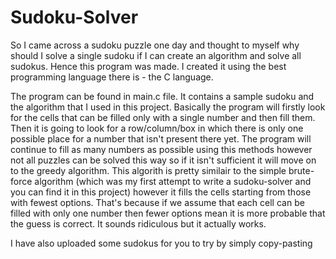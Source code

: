 # Sudoku-Solver

So I came across a sudoku puzzle one day and thought to myself why should I solve a single sudoku if I can create an algorithm and solve all sudokus. Hence this program was made. I created it using the best programming language there is -  the C language.

The program can be found in main.c file. It contains a sample sudoku and the algorithm that I used in this project. Basically the program will firstly look for the cells that can be filled only with a single number and then fill them. Then it is going to look for a row/column/box in which there is only one possible place for a number that isn't present there yet. The program will continue to fill as many numbers as possible using this methods however not all puzzles can be solved this way so if it isn't sufficient it will move on to the greedy algorithm.
This algorith is pretty similair to the simple brute-force algorithm (which was my first attempt to write a sudoku-solver and you can find it in this project) however it fills the cells starting from those with fewest options. That's because if we assume that each cell can be filled with only one number then fewer options mean it is more probable that the guess is correct. It sounds ridiculous but it actually works.

I have also uploaded some sudokus for you to try by simply copy-pasting
